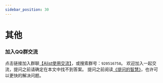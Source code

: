 ```yaml
---
sidebar_position: 30
---
```


# 其他
### 加入QQ群交流
点击链接加入群聊[【Alist使用交流】](https://jq.qq.com/?_wv=1027&k=OVPJcv2b)，或搜索群号：`920516758`。
欢迎加入一起交流，提问之前请确定在本文中找不到答案。
提问之前阅读[《提问的智慧》](https://github.com/ryanhanwu/How-To-Ask-Questions-The-Smart-Way/blob/main/README-zh_CN.md)，也许可以更快的解决问题。
